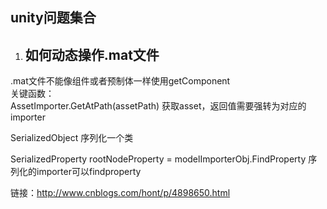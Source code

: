 ## unity问题集合 ##
1. ## 如何动态操作.mat文件 ##      
.mat文件不能像组件或者预制体一样使用getComponent  
	关键函数：  
AssetImporter.GetAtPath(assetPath) 获取asset，返回值需要强转为对应的importer  

SerializedObject
	序列化一个类  
  	
SerializedProperty rootNodeProperty = modelImporterObj.FindProperty
序列化的importer可以findproperty  


链接：http://www.cnblogs.com/hont/p/4898650.html